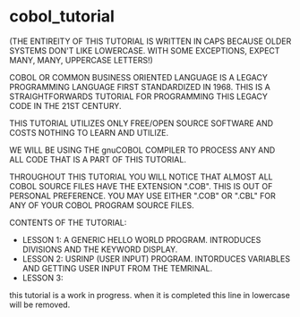 # cobol_tutorial
(THE ENTIREITY OF THIS TUTORIAL IS WRITTEN IN CAPS BECAUSE OLDER SYSTEMS DON'T LIKE LOWERCASE. WITH SOME EXCEPTIONS, EXPECT MANY, MANY, UPPERCASE LETTERS!)

COBOL OR COMMON BUSINESS ORIENTED LANGUAGE IS A LEGACY PROGRAMMING LANGUAGE FIRST STANDARDIZED IN 1968. THIS IS A STRAIGHTFORWARDS TUTORIAL FOR PROGRAMMING THIS LEGACY CODE IN THE 21ST CENTURY.

THIS TUTORIAL UTILIZES ONLY FREE/OPEN SOURCE SOFTWARE AND COSTS NOTHING TO LEARN AND UTILIZE.

WE WILL BE USING THE gnuCOBOL COMPILER TO PROCESS ANY AND ALL CODE THAT IS A PART OF THIS TUTORIAL.

THROUGHOUT THIS TUTORIAL YOU WILL NOTICE THAT ALMOST ALL COBOL SOURCE FILES HAVE THE EXTENSION ".COB". THIS IS OUT OF PERSONAL PREFERENCE. YOU MAY USE EITHER ".COB" OR ".CBL" FOR ANY OF YOUR COBOL PROGRAM SOURCE FILES.

CONTENTS OF THE TUTORIAL:

  * LESSON 1: A GENERIC HELLO WORLD PROGRAM. INTRODUCES DIVISIONS AND THE KEYWORD DISPLAY.
  * LESSON 2: USRINP (USER INPUT) PROGRAM. INTORDUCES VARIABLES AND GETTING USER INPUT FROM THE TEMRINAL.
  * LESSON 3:

this tutorial is a work in progress. when it is completed this line in lowercase will be removed.
